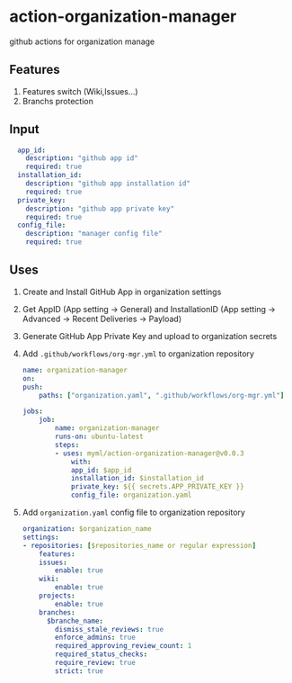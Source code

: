 # action-organization-manager

github actions for organization manage

## Features

1. Features switch (Wiki,Issues...)
2. Branchs protection

## Input

```yaml
  app_id:
    description: "github app id"
    required: true
  installation_id:
    description: "github app installation id"
    required: true
  private_key:
    description: "github app private key"
    required: true
  config_file:
    description: "manager config file"
    required: true
```

## Uses

1. Create and Install GitHub App in organization settings
1. Get AppID (App setting -> General) and InstallationID (App setting -> Advanced -> Recent Deliveries -> Payload)
1. Generate GitHub App Private Key and upload to organization secrets
1. Add `.github/workflows/org-mgr.yml` to organization repository

    ```yaml
    name: organization-manager
    on:
    push:
        paths: ["organization.yaml", ".github/workflows/org-mgr.yml"]

    jobs:
        job:
            name: organization-manager
            runs-on: ubuntu-latest
            steps:
            - uses: myml/action-organization-manager@v0.0.3
                with:
                app_id: $app_id
                installation_id: $installation_id
                private_key: ${{ secrets.APP_PRIVATE_KEY }}
                config_file: organization.yaml
    ```

1. Add `organization.yaml` config file to organization repository


    ```yaml
    organization: $organization_name
    settings:
    - repositories: [$repositories_name or regular expression]
        features:
        issues:
            enable: true
        wiki:
            enable: true
        projects:
            enable: true
        branches:
          $branche_name:
            dismiss_stale_reviews: true
            enforce_admins: true
            required_approving_review_count: 1
            required_status_checks:
            require_review: true
            strict: true
    ```